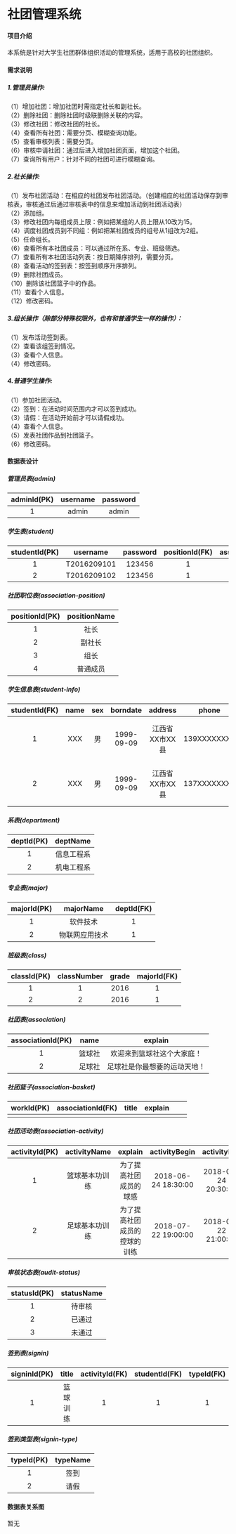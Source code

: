 # 社团管理系统

#### 项目介绍
本系统是针对大学生社团群体组织活动的管理系统，适用于高校的社团组织。

#### 需求说明
##### 1.管理员操作:  
（1）增加社团：增加社团时需指定社长和副社长。  
（2）删除社团：删除社团时级联删除关联的内容。  
（3）修改社团：修改社团的社长。  
（4）查看所有社团：需要分页、模糊查询功能。  
（5）查看审核列表：需要分页。  
（6）审核申请社团：通过后进入增加社团页面，增加这个社团。  
（7）查询所有用户：针对不同的社团可进行模糊查询。  

##### 2.社长操作:  
（1）发布社团活动：在相应的社团发布社团活动。（创建相应的社团活动保存到审核表，审核通过后通过审核表中的信息来增加活动到社团活动表）  
（2）添加组。  
（3）修改社团内每组成员上限：例如把某组的人员上限从10改为15。  
（4）调度社团成员到不同组：例如把某社团成员的组号从1组改为2组。  
（5）任命组长。  
（6）查看所有本社团成员：可以通过所在系、专业、班级筛选。  
（7）查看所有本社团活动列表：按日期降序排列，需要分页。  
（8）查看活动的签到表：按签到顺序升序排列。  
（9）删除社团成员。  
（10）删除该社团篮子中的作品。  
（11）查看个人信息。  
（12）修改密码。  

##### 3.组长操作（除部分特殊权限外，也有和普通学生一样的操作）：  
（1）发布活动签到表。  
（2）查看该组签到情况。  
（3）查看个人信息。  
（4）修改密码。  

##### 4.普通学生操作:  
（1）参加社团活动。  
（2）签到：在活动时间范围内才可以签到成功。  
（3）请假：在活动开始前才可以请假成功。  
（4）查看个人信息。  
（5）发表社团作品到社团篮子。  
（6）修改密码。  


#### 数据表设计
##### 管理员表(admin)
|adminId(PK)|username|password|
|:---:|:---:|:---:|
|1|admin|admin|

##### 学生表(student)
|studentId(PK)|username|password|positionId(FK)|associationId(FK)|
|:---:|:---:|:---:|:---:|:---:|
|1|T2016209101|123456|1|1|
|2|T2016209102|123456|1|2|

##### 社团职位表(association-position)
|positionId(PK)|positionName|
|:---:|:---:|
|1|社长|
|2|副社长|
|3|组长|
|4|普通成员|

##### 学生信息表(student-info)
|studentId(FK)|name|sex|borndate|address|phone|explain|classid(FK)|
|:-:|:-:|:-:|:-:|:-:|:-:|:-:|:-:|
|1|XXX|男|1999-09-09|江西省XX市XX县|139XXXXXXXX|这个人很懒，什么也没有写|1|
|2|XXX|男|1999-09-09|江西省XX市XX县|137XXXXXXXX|这个人很懒，什么也没有写|1|

##### 系表(department)
|deptId(PK)|deptName|
|:-:|:-:|
|1|信息工程系|
|2|机电工程系|

##### 专业表(major)
|majorId(PK)|majorName|deptId(FK)|
|:-:|:-:|:-:|
|1|软件技术|1|
|2|物联网应用技术|1|

##### 班级表(class)
|classId(PK)|classNumber|grade|majorId(FK)|
|:-:|:-:|:-:|:-:|
|1|1|2016|1|
|2|2|2016|1|

##### 社团表(association)
|associationId(PK)|name|explain|
|:-:|:-:|:-:|
|1|篮球社|欢迎来到篮球社这个大家庭！|
|2|足球社|足球社是你最想要的运动天地！|

##### 社团篮子(association-basket)
|workId(PK)|associationId(FK)|title|explain|||
|:-:|:-:|:-:|:-:|:-:|:-:|
|||||||


##### 社团活动表(association-activity)
|activityId(PK)|activityName|explain|activityBegin|activityEnd|associationId(FK)|statusId(FK)|
|:-:|:-:|:-:|:-:|:-:|:-:|:-:|
|1|篮球基本功训练|为了提高社团成员的球感|2018-06-24 18:30:00|2018-06-24 20:30:00|1|2|
|2|足球基本功训练|为了提高社团成员的控球的训练|2018-07-22 19:00:00|2018-07-22 21:00:00|2|2|


##### 审核状态表(audit-status)
|statusId(PK)|statusName|
|:-:|:-:|
|1|待审核|
|2|已通过|
|3|未通过|

##### 签到表(signin)
|signinId(PK)|title|activityId(FK)|studentId(FK)|typeId(FK)|signinTime|
|:-:|:-:|:-:|:-:|:-:|:-:|
|1|篮球训练|1|1|1|2018-06-24 18:30:55|

##### 签到类型表(signin-type)
|typeId(PK)|typeName|
|:-:|:-:|
|1|签到|
|2|请假|


#### 数据表关系图
暂无
